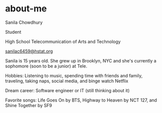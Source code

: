 # about-me
Sanila Chowdhury

Student

High School Telecommunication of Arts and Technology

sanilac6459@hstat.org

Sanila is 15 years old. She grew up in Brooklyn, NYC and she's currently a sophomore (soon to be a junior) at Tele.

Hobbies: Listening to music, spending time with friends and family, traveling, taking naps, social media, and binge watch Netflix

Dream career: Software engineer or IT (still thinking about it)

Favorite songs: Life Goes On by BTS, Highway to Heaven by NCT 127, and Shine Together by SF9